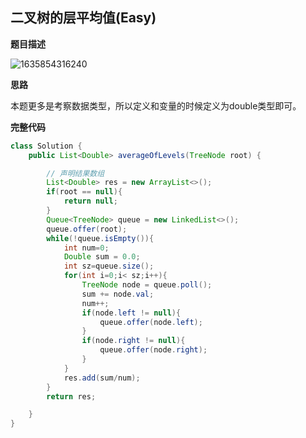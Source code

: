 ## 二叉树的层平均值(Easy)

**题目描述**

![1635854316240](C:\Users\MrR\AppData\Roaming\Typora\typora-user-images\1635854316240.png)

**思路**

本题更多是考察数据类型，所以定义和变量的时候定义为double类型即可。

**完整代码**

~~~ java
class Solution {
    public List<Double> averageOfLevels(TreeNode root) {

        // 声明结果数组
        List<Double> res = new ArrayList<>();
        if(root == null){
            return null;
        }
        Queue<TreeNode> queue = new LinkedList<>();
        queue.offer(root);
        while(!queue.isEmpty()){
            int num=0;
            Double sum = 0.0;
            int sz=queue.size();
            for(int i=0;i< sz;i++){
                TreeNode node = queue.poll();
                sum += node.val;
                num++;
                if(node.left != null){
                    queue.offer(node.left);
                }
                if(node.right != null){
                    queue.offer(node.right);
                }
            }
            res.add(sum/num);
        }
        return res;

    }
}
~~~

